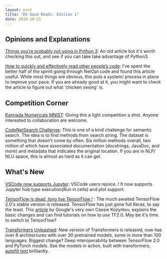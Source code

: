 ```yaml
---
layout: post
title: "DS Good Reads: Edition 1"
date: 2019-10-21
---
```


## Opinions and Explanations
[Things you’re probably not using in Python 3](https://datawhatnow.com/things-you-are-probably-not-using-in-python-3-but-should/?): An old article but it's worth checking this out, and see if you can take take advantage of Python3.

[How to quickly and effectively read other people’s code](https://selftaughtcoders.com/how-to-quickly-and-effectively-read-other-peoples-code/): I've spent the better half of the sprint going through NetOpt code and found this article useful. While most things are obvious, this puts a system/ process in place to improve your pace. If you are already good at it, you might want to check the article to figure out what 'chicken sexing' is.


## Competition Corner
[Kannada Numericals MNIST](https://www.kaggle.com/c/Kannada-MNIST): Giving this a light competition a shot. Anyone interested to collaboration are welcome.

[CodeNetSearch Challenge](https://github.blog/2019-09-26-introducing-the-codesearchnet-challenge/): This is one of a kind challenge for semantic search. The idea is to find methods from search string. The dataset is something that doesn't come by often. Six million methods overall, two million of which have associated documentation (docstrings, JavaDoc, and more) and metadata that indicates the original location. If you are in NLP/ NLU space, this is almost as hard as it can get. 


## What's New

[VSCode now supports Jupyter](https://code.visualstudio.com/docs/datascience/jupyter-notebooks): VSCode users rejoice..! It now supports Jupyter hub type execution(Run in cells) and plot support. 

[TensorFlow is dead, long live TensorFlow !](https://github.com/tensorflow/tensorflow/releases/tag/v2.0.0) : The much awaited TensorFlow 2.0's stable version is released. TensorFlow has just gone full Keras, to say the least. This [article](https://medium.com/hackernoon/tensorflow-is-dead-long-live-tensorflow-49d3e975cf04) by Google's very own Cassie Kozyrkov, explains the basic changes and can find tutorials on how to use TF2.0. May be it's time to switch to TensorFlow? 

[Transformers Unleashed](https://github.com/huggingface/transformers): New version of Transformers is released, now has over 8 architectures with over 30 pretrained models, some in more than 100 languages. Biggest change? Deep interoperability between TensorFlow 2.0 and PyTorch models. See the models in action, built with transformers, [autofill text](https://transformer.huggingface.co/) brilliantly.
